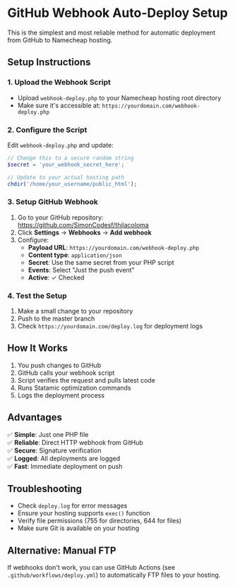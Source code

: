 # GitHub Webhook Auto-Deploy Setup

This is the simplest and most reliable method for automatic deployment from GitHub to Namecheap hosting.

## Setup Instructions

### 1. Upload the Webhook Script
- Upload `webhook-deploy.php` to your Namecheap hosting root directory
- Make sure it's accessible at: `https://yourdomain.com/webhook-deploy.php`

### 2. Configure the Script
Edit `webhook-deploy.php` and update:
```php
// Change this to a secure random string
$secret = 'your_webhook_secret_here';

// Update to your actual hosting path
chdir('/home/your_username/public_html');
```

### 3. Setup GitHub Webhook
1. Go to your GitHub repository: https://github.com/SimonCodesf/thilacoloma
2. Click **Settings** → **Webhooks** → **Add webhook**
3. Configure:
   - **Payload URL**: `https://yourdomain.com/webhook-deploy.php`
   - **Content type**: `application/json`
   - **Secret**: Use the same secret from your PHP script
   - **Events**: Select "Just the push event"
   - **Active**: ✓ Checked

### 4. Test the Setup
1. Make a small change to your repository
2. Push to the master branch
3. Check `https://yourdomain.com/deploy.log` for deployment logs

## How It Works

1. You push changes to GitHub
2. GitHub calls your webhook script
3. Script verifies the request and pulls latest code
4. Runs Statamic optimization commands
5. Logs the deployment process

## Advantages

✅ **Simple**: Just one PHP file  
✅ **Reliable**: Direct HTTP webhook from GitHub  
✅ **Secure**: Signature verification  
✅ **Logged**: All deployments are logged  
✅ **Fast**: Immediate deployment on push  

## Troubleshooting

- Check `deploy.log` for error messages
- Ensure your hosting supports `exec()` function
- Verify file permissions (755 for directories, 644 for files)
- Make sure Git is available on your hosting

## Alternative: Manual FTP

If webhooks don't work, you can use GitHub Actions (see `.github/workflows/deploy.yml`) to automatically FTP files to your hosting.
